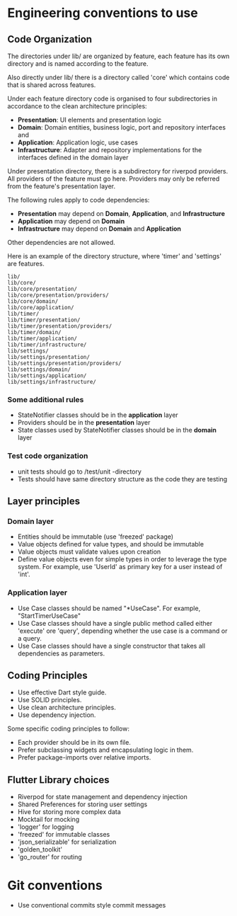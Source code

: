 # Engineering conventions to use

## Code Organization

The directories under lib/ are organized by feature, each feature has its own directory and
is named according to the feature.

Also directly under lib/ there is a directory called 'core' which contains code that is shared across features.

Under each feature directory code is organised to four subdirectories in accordance to the clean architecture principles:
- **Presentation**: UI elements and presentation logic
- **Domain**: Domain entities, business logic, port and repository interfaces and
- **Application**: Application logic, use cases
- **Infrastructure**: Adapter and repository implementations for the interfaces defined in the domain layer

Under presentation directory, there is a subdirectory for riverpod providers. All providers of the feature must go here.
Providers may only be referred from the feature's presentation layer.

The following rules apply to code dependencies:

- **Presentation** may depend on **Domain**, **Application**, and **Infrastructure**
- **Application** may depend on **Domain**
- **Infrastructure** may depend on **Domain** and **Application**

Other dependencies are not allowed.

Here is an example of the directory structure, where 'timer' and 'settings' are features.

```
lib/
lib/core/
lib/core/presentation/
lib/core/presentation/providers/
lib/core/domain/
lib/core/application/
lib/timer/
lib/timer/presentation/
lib/timer/presentation/providers/
lib/timer/domain/
lib/timer/application/
lib/timer/infrastructure/
lib/settings/
lib/settings/presentation/
lib/settings/presentation/providers/
lib/settings/domain/
lib/settings/application/
lib/settings/infrastructure/
```

### Some additional rules
- StateNotifier classes should be in the **application** layer
- Providers should be in the **presentation** layer
- State classes used by StateNotifier classes should be in the **domain** layer

### Test code organization
- unit tests should go to /test/unit -directory
- Tests should have same directory structure as the code they are testing

## Layer principles

### Domain layer

- Entities should be immutable (use 'freezed' package)
- Value objects defined for value types, and should be immutable
- Value objects must validate values upon creation
- Define value objects even for simple types in order to leverage the type system. For example, use 'UserId' as primary key for a user instead of 'int'.

### Application layer
- Use Case classes should be named "*UseCase". For example, "StartTimerUseCase"
- Use Case classes should have a single public method called either 'execute' ore 'query', depending whether the use case is a command or a query.
- Use Case classes should have a single constructor that takes all dependencies as parameters.


## Coding Principles

- Use effective Dart style guide.
- Use SOLID principles.
- Use clean architecture principles.
- Use dependency injection.

Some specific coding principles to follow:

- Each provider should be in its own file.
- Prefer subclassing widgets and encapsulating logic in them.
- Prefer package-imports over relative imports.


## Flutter Library choices

- Riverpod for state management and dependency injection
- Shared Preferences for storing user settings
- Hive for storing more complex data
- Mocktail for mocking
- 'logger' for logging
- 'freezed' for immutable classes
- 'json_serializable' for serialization
- 'golden_toolkit'
- 'go_router' for routing

# Git conventions

- Use conventional commits style commit messages
